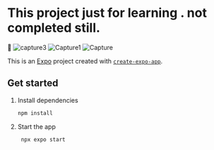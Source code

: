 # This project just for learning . not completed still.
 👋
![capture3](https://github.com/user-attachments/assets/a769a0d4-cc88-4a1e-8f0d-50025c320f4d)
![Capture1](https://github.com/user-attachments/assets/9c5d9a5f-6c4e-4ee2-b911-42824ba73ae8)
![Capture](https://github.com/user-attachments/assets/9e945189-7281-41e9-a41b-5f51fa6c82ed)

This is an [Expo](https://expo.dev) project created with [`create-expo-app`](https://www.npmjs.com/package/create-expo-app).

## Get started

1. Install dependencies

   ```bash
   npm install
   ```

2. Start the app

   ```bash
    npx expo start
   ```


